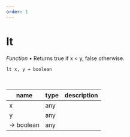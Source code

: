 ```yaml
---
order: 1
---
```

# lt

_Function_ &bull; Returns true if x < y, false otherwise.

<pre><code>lt x, y &rarr; boolean</code></pre>
<br>

| name | type | description |
|------|------|-------------|
|x|any||
|y|any||
|&rarr; boolean|any||



